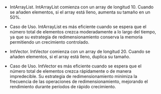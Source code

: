 - IntArrayList.
IntArrayList comienza con un array de longitud 10. Cuando se añaden elementos, si el array está lleno, aumenta su tamaño en un 50%.

- Caso de Uso.
IntArrayList es más eficiente cuando se espera que el número total de elementos crezca moderadamente a lo largo del tiempo, ya que su estrategia de redimensionamiento conserva la memoria permitiendo un crecimiento controlado.

- IntVector.
IntVector comienza con un array de longitud 20. Cuando se añaden elementos, si el array está lleno, duplica su tamaño.

- Caso de Uso.
IntVector es más eficiente cuando se espera que el número total de elementos crezca rápidamente o de manera impredecible. Su estrategia de redimensionamiento minimiza la frecuencia de las operaciones de redimensionamiento, mejorando el rendimiento durante períodos de rápido crecimiento.